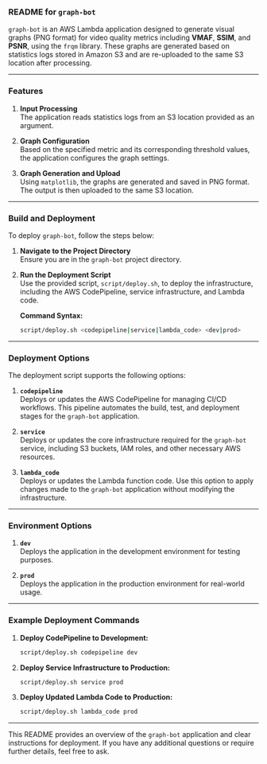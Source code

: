 ### README for `graph-bot`

`graph-bot` is an AWS Lambda application designed to generate visual graphs (PNG format) for video quality metrics including **VMAF**, **SSIM**, and **PSNR**, using the `frqm` library. These graphs are generated based on statistics logs stored in Amazon S3 and are re-uploaded to the same S3 location after processing.

---

### Features

1. **Input Processing**  
   The application reads statistics logs from an S3 location provided as an argument.
   
2. **Graph Configuration**  
   Based on the specified metric and its corresponding threshold values, the application configures the graph settings.

3. **Graph Generation and Upload**  
   Using `matplotlib`, the graphs are generated and saved in PNG format. The output is then uploaded to the same S3 location.

---

### Build and Deployment

To deploy `graph-bot`, follow the steps below:

1. **Navigate to the Project Directory**  
   Ensure you are in the `graph-bot` project directory.

2. **Run the Deployment Script**  
   Use the provided script, `script/deploy.sh`, to deploy the infrastructure, including the AWS CodePipeline, service infrastructure, and Lambda code.

   **Command Syntax:**
   ```bash
   script/deploy.sh <codepipeline|service|lambda_code> <dev|prod>
   ```

---

### Deployment Options

The deployment script supports the following options:

1. **`codepipeline`**  
   Deploys or updates the AWS CodePipeline for managing CI/CD workflows. This pipeline automates the build, test, and deployment stages for the `graph-bot` application.

2. **`service`**  
   Deploys or updates the core infrastructure required for the `graph-bot` service, including S3 buckets, IAM roles, and other necessary AWS resources.

3. **`lambda_code`**  
   Deploys or updates the Lambda function code. Use this option to apply changes made to the `graph-bot` application without modifying the infrastructure.

---

### Environment Options

1. **`dev`**  
   Deploys the application in the development environment for testing purposes.

2. **`prod`**  
   Deploys the application in the production environment for real-world usage.

---

### Example Deployment Commands

1. **Deploy CodePipeline to Development:**
   ```bash
   script/deploy.sh codepipeline dev
   ```

2. **Deploy Service Infrastructure to Production:**
   ```bash
   script/deploy.sh service prod
   ```

3. **Deploy Updated Lambda Code to Production:**
   ```bash
   script/deploy.sh lambda_code prod
   ```

---

This README provides an overview of the `graph-bot` application and clear instructions for deployment. If you have any additional questions or require further details, feel free to ask.
